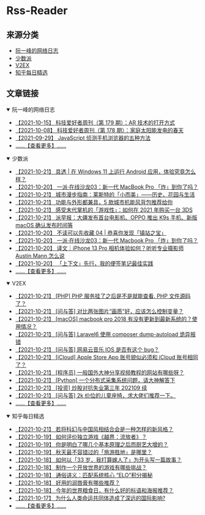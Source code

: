 # Rss-Reader

## 来源分类

* [阮一峰的网络日志](#阮一峰的网络日志)
* [少数派](#少数派)
* [V2EX](#V2EX)
* [知乎每日精选](#知乎每日精选)

## 文章链接

<details open>
    <summary id="阮一峰的网络日志">
     阮一峰的网络日志
    </summary>


* [【2021-10-15】 科技爱好者周刊（第 179 期）：AR 技术的打开方式](http://www.ruanyifeng.com/blog/2021/10/weekly-issue-179.html)
* [【2021-10-08】 科技爱好者周刊（第 178 期）：家庭太阳能发电的春天](http://www.ruanyifeng.com/blog/2021/10/weekly-issue-178.html)
* [【2021-09-29】 JavaScript 侦测手机浏览器的五种方法](http://www.ruanyifeng.com/blog/2021/09/detecting-mobile-browser.html)
* [......【查看更多】......](data/阮一峰的网络日志.md)
</details>

<details open>
    <summary id="少数派">
     少数派
    </summary>


* [【2021-10-21】 具透 | 在 Windows 11 上运行 Android 应用，体验究竟怎么样？](https://sspai.com/post/69446)
* [【2021-10-20】 一派·在线沙龙03：新一代 MacBook Pro 「炸」到你了吗？](https://sspai.com/post/69432)
* [【2021-10-21】 城市漫步指南：莱斯特的「小而美」——历史、花园与生活](https://sspai.com/post/68445)
* [【2021-10-21】 功能与外形都兼具，5 款城市机能风背包推荐给你](https://sspai.com/post/69428)
* [【2021-10-21】 感受末代掌机的「游戏性」：如何在 2021 年购买一台 3DS](https://sspai.com/post/69395)
* [【2021-10-21】 派早报：大疆发布首台电影机、OPPO 推出 K9s 手机、新版 macOS 确认发布时间等](https://sspai.com/post/69438)
* [【2021-10-20】 不读可以先收藏 04 | 恭喜你发现「镇站之宝」](https://sspai.com/post/69429)
* [【2021-10-20】 一派·在线沙龙03：新一代 Macbook Pro 「炸」到你了吗？](https://sspai.com/post/69432)
* [【2021-10-20】 译文｜iPhone 13 Pro 相机体验如何？听听专业摄影师 Austin Mann 怎么说](https://sspai.com/post/69370)
* [【2021-10-20】 「上下文」先行，我的便签笔记最佳实践](https://sspai.com/post/69387)
* [......【查看更多】......](data/少数派.md)
</details>

<details open>
    <summary id="V2EX">
     V2EX
    </summary>


* [【2021-10-21】 [PHP] PHP 服务挂了之后是不是就能查看. PHP 文件源码了？](https://www.v2ex.com/t/809602)
* [【2021-10-21】 [问与答] 对比两张图片“画质”好，应该怎么控制变量？](https://www.v2ex.com/t/809601)
* [【2021-10-21】 [macOS] macbook pro 2018 有没有更新到最新系统的？使用情况？](https://www.v2ex.com/t/809600)
* [【2021-10-21】 [问与答] Laravel6 使用 composer dump-autoload 诡异报错](https://www.v2ex.com/t/809599)
* [【2021-10-21】 [问与答] 网易云音乐 IOS 是否有这个 bug？](https://www.v2ex.com/t/809598)
* [【2021-10-21】 [iCloud] Apple Store App 账号貌似必须和 iCloud 账号相同了？](https://www.v2ex.com/t/809597)
* [【2021-10-21】 [程序员] 一般国外大神分享视频教程的网站有哪些呀？](https://www.v2ex.com/t/809596)
* [【2021-10-21】 [Python] 一个分布式采集系统问题，请大神解答下](https://www.v2ex.com/t/809595)
* [【2021-10-21】 [投资] 炒股对抗失业第三年 202109 续](https://www.v2ex.com/t/809594)
* [【2021-10-21】 [问与答] 2k 价位的儿童座椅，求大佬们推荐一下。](https://www.v2ex.com/t/809593)
* [......【查看更多】......](data/V2EX.md)
</details>

<details open>
    <summary id="知乎每日精选">
     知乎每日精选
    </summary>


* [【2021-10-21】 若将科幻与中国风相结合会是一种怎样的新风格？](http://www.zhihu.com/question/312383856/answer/2181900926?utm_campaign=rss&utm_medium=rss&utm_source=rss&utm_content=title)
* [【2021-10-19】 如何评价独立游戏《越界：流放者》？](http://www.zhihu.com/question/489541406/answer/2177479319?utm_campaign=rss&utm_medium=rss&utm_source=rss&utm_content=title)
* [【2021-10-19】 你是明白了哪几个基本原理之后而厨艺大增的？](http://www.zhihu.com/question/21696230/answer/1596187226?utm_campaign=rss&utm_medium=rss&utm_source=rss&utm_content=title)
* [【2021-10-19】 秋天最不容错过的「旅游胜地」是哪里？](http://www.zhihu.com/question/492204035/answer/2172817909?utm_campaign=rss&utm_medium=rss&utm_source=rss&utm_content=title)
* [【2021-10-18】 如何以「33 岁，我打算嫁人了」为开头写一篇故事？](http://www.zhihu.com/question/488270687/answer/2135628124?utm_campaign=rss&utm_medium=rss&utm_source=rss&utm_content=title)
* [【2021-10-18】 制作一个开放世界的游戏有哪些挑战？](http://www.zhihu.com/question/336988349/answer/2174068590?utm_campaign=rss&utm_medium=rss&utm_source=rss&utm_content=title)
* [【2021-10-18】 通俗讲义：匹配系统核心 “ELO”积分揭秘](http://zhuanlan.zhihu.com/p/28190267?utm_campaign=rss&utm_medium=rss&utm_source=rss&utm_content=title)
* [【2021-10-18】 好用的润唇膏有哪些推荐？](http://www.zhihu.com/question/20553635/answer/2175583452?utm_campaign=rss&utm_medium=rss&utm_source=rss&utm_content=title)
* [【2021-10-18】 今年的世界粮食日，有什么好的标语和海报推荐？](http://www.zhihu.com/question/491396231/answer/2173430538?utm_campaign=rss&utm_medium=rss&utm_source=rss&utm_content=title)
* [【2021-10-17】 为什么人类命运共同体造成了深远的国际影响?](http://www.zhihu.com/question/350788401/answer/2172608477?utm_campaign=rss&utm_medium=rss&utm_source=rss&utm_content=title)
* [......【查看更多】......](data/知乎每日精选.md)
</details>
